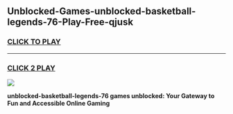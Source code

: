 
## Unblocked-Games-unblocked-basketball-legends-76-Play-Free-qjusk
<h3>
<a href="https://premium76.site?title=unblocked-basketball-legends-76&ref=18A1">CLICK TO PLAY</a></h3>
<hr>

<h3>
<a href="https://premium76.site?title=unblocked-basketball-legends-76&ref=18A1">CLICK 2 PLAY</a>
  
</h3>

<a href="https://premium76.site?title=unblocked-basketball-legends-76&ref=18A1"><img src="https://clearcache.store/games.png"></a>


**unblocked-basketball-legends-76 games unblocked: Your Gateway to Fun and Accessible Online Gaming**
